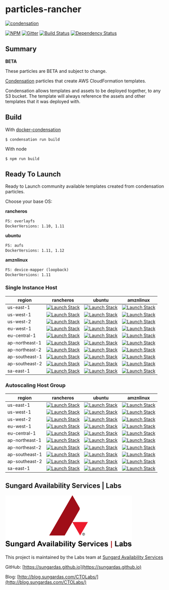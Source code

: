 # particles-rancher

[![condensation][condensation-image]][condensation-url]

[![NPM][npm-image]][npm-url]
[![Gitter][gitter-image]][gitter-url]
[![Build Status][travis-image]][travis-url]
[![Dependency Status][daviddm-image]][daviddm-url]

## Summary

**BETA**

These particles are BETA and subject to change.

[Condensation](https://github.com/SungardAS/condensation) particles that create AWS CloudFormation templates.

Condensation allows templates and assets to be deployed together,
to any S3 bucket.  The template will always reference the assets and other templates that it
was deployed with.


## Build

With [docker-condensation][docker-condensation-url]

    $ condensation run build

With node

    $ npm run build

## Ready To Launch

Ready to Launch community available templates created from condensation particles.

Choose your base OS:

**rancheros**

    FS: overlayfs
    DockerVersions: 1.10, 1.11

**ubuntu**

    FS: aufs
    DockerVersions: 1.11, 1.12

**amznlinux**

    FS: device-mapper (loopback)
    DockerVersions: 1.11


### Single Instance Host

|region|rancheros|ubuntu|amznlinux|
|------|---------|------|---------|
|us-east-1|[![Launch Stack](https://s3.amazonaws.com/cloudformation-examples/cloudformation-launch-stack.png)](https://console.aws.amazon.com/cloudformation/home?region=us-east-1#/stacks/new?stackName=particles-rancher-instance&templateURL=https://s3.amazonaws.com/condensation-particles.us-east-1/particles-rancher/master/particles/cftemplates/host/rancheros/instance.template.json)|[![Launch Stack](https://s3.amazonaws.com/cloudformation-examples/cloudformation-launch-stack.png)](https://console.aws.amazon.com/cloudformation/home?region=us-east-1#/stacks/new?stackName=particles-rancher-instance&templateURL=https://s3.amazonaws.com/condensation-particles.us-east-1/particles-rancher/master/particles/cftemplates/host/ubuntu/instance.template.json)|[![Launch Stack](https://s3.amazonaws.com/cloudformation-examples/cloudformation-launch-stack.png)](https://console.aws.amazon.com/cloudformation/home?region=us-east-1#/stacks/new?stackName=particles-rancher-instance&templateURL=https://s3.amazonaws.com/condensation-particles.us-east-1/particles-rancher/master/particles/cftemplates/host/amznlinux/instance.template.json)|
|us-west-1|[![Launch Stack](https://s3.amazonaws.com/cloudformation-examples/cloudformation-launch-stack.png)](https://console.aws.amazon.com/cloudformation/home?region=us-west-1#/stacks/new?stackName=particles-rancher-instance&templateURL=https://s3.amazonaws.com/condensation-particles.us-west-1/particles-rancher/master/particles/cftemplates/host/rancheros/instance.template.json)|[![Launch Stack](https://s3.amazonaws.com/cloudformation-examples/cloudformation-launch-stack.png)](https://console.aws.amazon.com/cloudformation/home?region=us-west-1#/stacks/new?stackName=particles-rancher-instance&templateURL=https://s3.amazonaws.com/condensation-particles.us-west-1/particles-rancher/master/particles/cftemplates/host/ubuntu/instance.template.json)|[![Launch Stack](https://s3.amazonaws.com/cloudformation-examples/cloudformation-launch-stack.png)](https://console.aws.amazon.com/cloudformation/home?region=us-west-1#/stacks/new?stackName=particles-rancher-instance&templateURL=https://s3.amazonaws.com/condensation-particles.us-west-1/particles-rancher/master/particles/cftemplates/host/amznlinux/instance.template.json)|
|us-west-2|[![Launch Stack](https://s3.amazonaws.com/cloudformation-examples/cloudformation-launch-stack.png)](https://console.aws.amazon.com/cloudformation/home?region=us-west-2#/stacks/new?stackName=particles-rancher-instance&templateURL=https://s3.amazonaws.com/condensation-particles.us-west-2/particles-rancher/master/particles/cftemplates/host/rancheros/instance.template.json)|[![Launch Stack](https://s3.amazonaws.com/cloudformation-examples/cloudformation-launch-stack.png)](https://console.aws.amazon.com/cloudformation/home?region=us-west-2#/stacks/new?stackName=particles-rancher-instance&templateURL=https://s3.amazonaws.com/condensation-particles.us-west-2/particles-rancher/master/particles/cftemplates/host/ubuntu/instance.template.json)|[![Launch Stack](https://s3.amazonaws.com/cloudformation-examples/cloudformation-launch-stack.png)](https://console.aws.amazon.com/cloudformation/home?region=us-west-2#/stacks/new?stackName=particles-rancher-instance&templateURL=https://s3.amazonaws.com/condensation-particles.us-west-2/particles-rancher/master/particles/cftemplates/host/amznlinux/instance.template.json)|
|eu-west-1|[![Launch Stack](https://s3.amazonaws.com/cloudformation-examples/cloudformation-launch-stack.png)](https://console.aws.amazon.com/cloudformation/home?region=eu-west-1#/stacks/new?stackName=particles-rancher-instance&templateURL=https://s3.amazonaws.com/condensation-particles.eu-west-1/particles-rancher/master/particles/cftemplates/host/rancheros/instance.template.json)|[![Launch Stack](https://s3.amazonaws.com/cloudformation-examples/cloudformation-launch-stack.png)](https://console.aws.amazon.com/cloudformation/home?region=eu-west-1#/stacks/new?stackName=particles-rancher-instance&templateURL=https://s3.amazonaws.com/condensation-particles.eu-west-1/particles-rancher/master/particles/cftemplates/host/ubuntu/instance.template.json)|[![Launch Stack](https://s3.amazonaws.com/cloudformation-examples/cloudformation-launch-stack.png)](https://console.aws.amazon.com/cloudformation/home?region=eu-west-1#/stacks/new?stackName=particles-rancher-instance&templateURL=https://s3.amazonaws.com/condensation-particles.eu-west-1/particles-rancher/master/particles/cftemplates/host/amznlinux/instance.template.json)|
|eu-central-1|[![Launch Stack](https://s3.amazonaws.com/cloudformation-examples/cloudformation-launch-stack.png)](https://console.aws.amazon.com/cloudformation/home?region=eu-central-1#/stacks/new?stackName=particles-rancher-instance&templateURL=https://s3.amazonaws.com/condensation-particles.eu-central-1/particles-rancher/master/particles/cftemplates/host/rancheros/instance.template.json)|[![Launch Stack](https://s3.amazonaws.com/cloudformation-examples/cloudformation-launch-stack.png)](https://console.aws.amazon.com/cloudformation/home?region=eu-central-1#/stacks/new?stackName=particles-rancher-instance&templateURL=https://s3.amazonaws.com/condensation-particles.eu-central-1/particles-rancher/master/particles/cftemplates/host/ubuntu/instance.template.json)|[![Launch Stack](https://s3.amazonaws.com/cloudformation-examples/cloudformation-launch-stack.png)](https://console.aws.amazon.com/cloudformation/home?region=eu-central-1#/stacks/new?stackName=particles-rancher-instance&templateURL=https://s3.amazonaws.com/condensation-particles.eu-central-1/particles-rancher/master/particles/cftemplates/host/amznlinux/instance.template.json)|
|ap-northeast-1|[![Launch Stack](https://s3.amazonaws.com/cloudformation-examples/cloudformation-launch-stack.png)](https://console.aws.amazon.com/cloudformation/home?region=ap-northeast-1#/stacks/new?stackName=particles-rancher-instance&templateURL=https://s3.amazonaws.com/condensation-particles.ap-northeast-1/particles-rancher/master/particles/cftemplates/host/rancheros/instance.template.json)|[![Launch Stack](https://s3.amazonaws.com/cloudformation-examples/cloudformation-launch-stack.png)](https://console.aws.amazon.com/cloudformation/home?region=ap-northeast-1#/stacks/new?stackName=particles-rancher-instance&templateURL=https://s3.amazonaws.com/condensation-particles.ap-northeast-1/particles-rancher/master/particles/cftemplates/host/ubuntu/instance.template.json)|[![Launch Stack](https://s3.amazonaws.com/cloudformation-examples/cloudformation-launch-stack.png)](https://console.aws.amazon.com/cloudformation/home?region=ap-northeast-1#/stacks/new?stackName=particles-rancher-instance&templateURL=https://s3.amazonaws.com/condensation-particles.ap-northeast-1/particles-rancher/master/particles/cftemplates/host/amznlinux/instance.template.json)|
|ap-northeast-2|[![Launch Stack](https://s3.amazonaws.com/cloudformation-examples/cloudformation-launch-stack.png)](https://console.aws.amazon.com/cloudformation/home?region=ap-northeast-2#/stacks/new?stackName=particles-rancher-instance&templateURL=https://s3.amazonaws.com/condensation-particles.ap-northeast-2/particles-rancher/master/particles/cftemplates/host/rancheros/instance.template.json)|[![Launch Stack](https://s3.amazonaws.com/cloudformation-examples/cloudformation-launch-stack.png)](https://console.aws.amazon.com/cloudformation/home?region=ap-northeast-2#/stacks/new?stackName=particles-rancher-instance&templateURL=https://s3.amazonaws.com/condensation-particles.ap-northeast-2/particles-rancher/master/particles/cftemplates/host/ubuntu/instance.template.json)|[![Launch Stack](https://s3.amazonaws.com/cloudformation-examples/cloudformation-launch-stack.png)](https://console.aws.amazon.com/cloudformation/home?region=ap-northeast-2#/stacks/new?stackName=particles-rancher-instance&templateURL=https://s3.amazonaws.com/condensation-particles.ap-northeast-2/particles-rancher/master/particles/cftemplates/host/amznlinux/instance.template.json)|
|ap-southeast-1|[![Launch Stack](https://s3.amazonaws.com/cloudformation-examples/cloudformation-launch-stack.png)](https://console.aws.amazon.com/cloudformation/home?region=ap-southeast-1#/stacks/new?stackName=particles-rancher-instance&templateURL=https://s3.amazonaws.com/condensation-particles.ap-southeast-1/particles-rancher/master/particles/cftemplates/host/rancheros/instance.template.json)|[![Launch Stack](https://s3.amazonaws.com/cloudformation-examples/cloudformation-launch-stack.png)](https://console.aws.amazon.com/cloudformation/home?region=ap-southeast-1#/stacks/new?stackName=particles-rancher-instance&templateURL=https://s3.amazonaws.com/condensation-particles.ap-southeast-1/particles-rancher/master/particles/cftemplates/host/ubuntu/instance.template.json)|[![Launch Stack](https://s3.amazonaws.com/cloudformation-examples/cloudformation-launch-stack.png)](https://console.aws.amazon.com/cloudformation/home?region=ap-southeast-1#/stacks/new?stackName=particles-rancher-instance&templateURL=https://s3.amazonaws.com/condensation-particles.ap-southeast-1/particles-rancher/master/particles/cftemplates/host/amznlinux/instance.template.json)|
|ap-southeast-2|[![Launch Stack](https://s3.amazonaws.com/cloudformation-examples/cloudformation-launch-stack.png)](https://console.aws.amazon.com/cloudformation/home?region=ap-southeast-2#/stacks/new?stackName=particles-rancher-instance&templateURL=https://s3.amazonaws.com/condensation-particles.ap-southeast-2/particles-rancher/master/particles/cftemplates/host/rancheros/instance.template.json)|[![Launch Stack](https://s3.amazonaws.com/cloudformation-examples/cloudformation-launch-stack.png)](https://console.aws.amazon.com/cloudformation/home?region=ap-southeast-2#/stacks/new?stackName=particles-rancher-instance&templateURL=https://s3.amazonaws.com/condensation-particles.ap-southeast-2/particles-rancher/master/particles/cftemplates/host/ubuntu/instance.template.json)|[![Launch Stack](https://s3.amazonaws.com/cloudformation-examples/cloudformation-launch-stack.png)](https://console.aws.amazon.com/cloudformation/home?region=ap-southeast-2#/stacks/new?stackName=particles-rancher-instance&templateURL=https://s3.amazonaws.com/condensation-particles.ap-southeast-2/particles-rancher/master/particles/cftemplates/host/amznlinux/instance.template.json)|
|sa-east-1|[![Launch Stack](https://s3.amazonaws.com/cloudformation-examples/cloudformation-launch-stack.png)](https://console.aws.amazon.com/cloudformation/home?region=sa-east-1#/stacks/new?stackName=particles-rancher-instance&templateURL=https://s3.amazonaws.com/condensation-particles.sa-east-1/particles-rancher/master/particles/cftemplates/host/rancheros/instance.template.json)|[![Launch Stack](https://s3.amazonaws.com/cloudformation-examples/cloudformation-launch-stack.png)](https://console.aws.amazon.com/cloudformation/home?region=sa-east-1#/stacks/new?stackName=particles-rancher-instance&templateURL=https://s3.amazonaws.com/condensation-particles.sa-east-1/particles-rancher/master/particles/cftemplates/host/ubuntu/instance.template.json)|[![Launch Stack](https://s3.amazonaws.com/cloudformation-examples/cloudformation-launch-stack.png)](https://console.aws.amazon.com/cloudformation/home?region=sa-east-1#/stacks/new?stackName=particles-rancher-instance&templateURL=https://s3.amazonaws.com/condensation-particles.sa-east-1/particles-rancher/master/particles/cftemplates/host/amznlinux/instance.template.json)|


### Autoscaling Host Group

|region|rancheros|ubuntu|amznlinux|
|------|---------|------|---------|
|us-east-1|[![Launch Stack](https://s3.amazonaws.com/cloudformation-examples/cloudformation-launch-stack.png)](https://console.aws.amazon.com/cloudformation/home?region=us-east-1#/stacks/new?stackName=particles-rancher-group&templateURL=https://s3.amazonaws.com/condensation-particles.us-east-1/particles-rancher/master/particles/cftemplates/host/rancheros/scaling_group.template.json)|[![Launch Stack](https://s3.amazonaws.com/cloudformation-examples/cloudformation-launch-stack.png)](https://console.aws.amazon.com/cloudformation/home?region=us-east-1#/stacks/new?stackName=particles-rancher-group&templateURL=https://s3.amazonaws.com/condensation-particles.us-east-1/particles-rancher/master/particles/cftemplates/host/ubuntu/scaling_group.template.json)|[![Launch Stack](https://s3.amazonaws.com/cloudformation-examples/cloudformation-launch-stack.png)](https://console.aws.amazon.com/cloudformation/home?region=us-east-1#/stacks/new?stackName=particles-rancher-group&templateURL=https://s3.amazonaws.com/condensation-particles.us-east-1/particles-rancher/master/particles/cftemplates/host/amznlinux/scaling_group.template.json)|
|us-west-1|[![Launch Stack](https://s3.amazonaws.com/cloudformation-examples/cloudformation-launch-stack.png)](https://console.aws.amazon.com/cloudformation/home?region=us-west-1#/stacks/new?stackName=particles-rancher-group&templateURL=https://s3.amazonaws.com/condensation-particles.us-west-1/particles-rancher/master/particles/cftemplates/host/rancheros/scaling_group.template.json)|[![Launch Stack](https://s3.amazonaws.com/cloudformation-examples/cloudformation-launch-stack.png)](https://console.aws.amazon.com/cloudformation/home?region=us-west-1#/stacks/new?stackName=particles-rancher-group&templateURL=https://s3.amazonaws.com/condensation-particles.us-west-1/particles-rancher/master/particles/cftemplates/host/ubuntu/scaling_group.template.json)|[![Launch Stack](https://s3.amazonaws.com/cloudformation-examples/cloudformation-launch-stack.png)](https://console.aws.amazon.com/cloudformation/home?region=us-west-1#/stacks/new?stackName=particles-rancher-group&templateURL=https://s3.amazonaws.com/condensation-particles.us-west-1/particles-rancher/master/particles/cftemplates/host/amznlinux/scaling_group.template.json)|
|us-west-2|[![Launch Stack](https://s3.amazonaws.com/cloudformation-examples/cloudformation-launch-stack.png)](https://console.aws.amazon.com/cloudformation/home?region=us-west-2#/stacks/new?stackName=particles-rancher-group&templateURL=https://s3.amazonaws.com/condensation-particles.us-west-2/particles-rancher/master/particles/cftemplates/host/rancheros/scaling_group.template.json)|[![Launch Stack](https://s3.amazonaws.com/cloudformation-examples/cloudformation-launch-stack.png)](https://console.aws.amazon.com/cloudformation/home?region=us-west-2#/stacks/new?stackName=particles-rancher-group&templateURL=https://s3.amazonaws.com/condensation-particles.us-west-2/particles-rancher/master/particles/cftemplates/host/ubuntu/scaling_group.template.json)|[![Launch Stack](https://s3.amazonaws.com/cloudformation-examples/cloudformation-launch-stack.png)](https://console.aws.amazon.com/cloudformation/home?region=us-west-2#/stacks/new?stackName=particles-rancher-group&templateURL=https://s3.amazonaws.com/condensation-particles.us-west-2/particles-rancher/master/particles/cftemplates/host/amznlinux/scaling_group.template.json)|
|eu-west-1|[![Launch Stack](https://s3.amazonaws.com/cloudformation-examples/cloudformation-launch-stack.png)](https://console.aws.amazon.com/cloudformation/home?region=eu-west-1#/stacks/new?stackName=particles-rancher-group&templateURL=https://s3.amazonaws.com/condensation-particles.eu-west-1/particles-rancher/master/particles/cftemplates/host/rancheros/scaling_group.template.json)|[![Launch Stack](https://s3.amazonaws.com/cloudformation-examples/cloudformation-launch-stack.png)](https://console.aws.amazon.com/cloudformation/home?region=eu-west-1#/stacks/new?stackName=particles-rancher-group&templateURL=https://s3.amazonaws.com/condensation-particles.eu-west-1/particles-rancher/master/particles/cftemplates/host/ubuntu/scaling_group.template.json)|[![Launch Stack](https://s3.amazonaws.com/cloudformation-examples/cloudformation-launch-stack.png)](https://console.aws.amazon.com/cloudformation/home?region=eu-west-1#/stacks/new?stackName=particles-rancher-group&templateURL=https://s3.amazonaws.com/condensation-particles.eu-west-1/particles-rancher/master/particles/cftemplates/host/amznlinux/scaling_group.template.json)|
|eu-central-1|[![Launch Stack](https://s3.amazonaws.com/cloudformation-examples/cloudformation-launch-stack.png)](https://console.aws.amazon.com/cloudformation/home?region=eu-central-1#/stacks/new?stackName=particles-rancher-group&templateURL=https://s3.amazonaws.com/condensation-particles.eu-central-1/particles-rancher/master/particles/cftemplates/host/rancheros/scaling_group.template.json)|[![Launch Stack](https://s3.amazonaws.com/cloudformation-examples/cloudformation-launch-stack.png)](https://console.aws.amazon.com/cloudformation/home?region=eu-central-1#/stacks/new?stackName=particles-rancher-group&templateURL=https://s3.amazonaws.com/condensation-particles.eu-central-1/particles-rancher/master/particles/cftemplates/host/ubuntu/scaling_group.template.json)|[![Launch Stack](https://s3.amazonaws.com/cloudformation-examples/cloudformation-launch-stack.png)](https://console.aws.amazon.com/cloudformation/home?region=eu-central-1#/stacks/new?stackName=particles-rancher-group&templateURL=https://s3.amazonaws.com/condensation-particles.eu-central-1/particles-rancher/master/particles/cftemplates/host/amznlinux/scaling_group.template.json)|
|ap-northeast-1|[![Launch Stack](https://s3.amazonaws.com/cloudformation-examples/cloudformation-launch-stack.png)](https://console.aws.amazon.com/cloudformation/home?region=ap-northeast-1#/stacks/new?stackName=particles-rancher-group&templateURL=https://s3.amazonaws.com/condensation-particles.ap-northeast-1/particles-rancher/master/particles/cftemplates/host/rancheros/scaling_group.template.json)|[![Launch Stack](https://s3.amazonaws.com/cloudformation-examples/cloudformation-launch-stack.png)](https://console.aws.amazon.com/cloudformation/home?region=ap-northeast-1#/stacks/new?stackName=particles-rancher-group&templateURL=https://s3.amazonaws.com/condensation-particles.ap-northeast-1/particles-rancher/master/particles/cftemplates/host/ubuntu/scaling_group.template.json)|[![Launch Stack](https://s3.amazonaws.com/cloudformation-examples/cloudformation-launch-stack.png)](https://console.aws.amazon.com/cloudformation/home?region=ap-northeast-1#/stacks/new?stackName=particles-rancher-group&templateURL=https://s3.amazonaws.com/condensation-particles.ap-northeast-1/particles-rancher/master/particles/cftemplates/host/amznlinux/scaling_group.template.json)|
|ap-northeast-2|[![Launch Stack](https://s3.amazonaws.com/cloudformation-examples/cloudformation-launch-stack.png)](https://console.aws.amazon.com/cloudformation/home?region=ap-northeast-2#/stacks/new?stackName=particles-rancher-group&templateURL=https://s3.amazonaws.com/condensation-particles.ap-northeast-2/particles-rancher/master/particles/cftemplates/host/rancheros/scaling_group.template.json)|[![Launch Stack](https://s3.amazonaws.com/cloudformation-examples/cloudformation-launch-stack.png)](https://console.aws.amazon.com/cloudformation/home?region=ap-northeast-2#/stacks/new?stackName=particles-rancher-group&templateURL=https://s3.amazonaws.com/condensation-particles.ap-northeast-2/particles-rancher/master/particles/cftemplates/host/ubuntu/scaling_group.template.json)|[![Launch Stack](https://s3.amazonaws.com/cloudformation-examples/cloudformation-launch-stack.png)](https://console.aws.amazon.com/cloudformation/home?region=ap-northeast-2#/stacks/new?stackName=particles-rancher-group&templateURL=https://s3.amazonaws.com/condensation-particles.ap-northeast-2/particles-rancher/master/particles/cftemplates/host/amznlinux/scaling_group.template.json)|
|ap-southeast-1|[![Launch Stack](https://s3.amazonaws.com/cloudformation-examples/cloudformation-launch-stack.png)](https://console.aws.amazon.com/cloudformation/home?region=ap-southeast-1#/stacks/new?stackName=particles-rancher-group&templateURL=https://s3.amazonaws.com/condensation-particles.ap-southeast-1/particles-rancher/master/particles/cftemplates/host/rancheros/scaling_group.template.json)|[![Launch Stack](https://s3.amazonaws.com/cloudformation-examples/cloudformation-launch-stack.png)](https://console.aws.amazon.com/cloudformation/home?region=ap-southeast-1#/stacks/new?stackName=particles-rancher-group&templateURL=https://s3.amazonaws.com/condensation-particles.ap-southeast-1/particles-rancher/master/particles/cftemplates/host/ubuntu/scaling_group.template.json)|[![Launch Stack](https://s3.amazonaws.com/cloudformation-examples/cloudformation-launch-stack.png)](https://console.aws.amazon.com/cloudformation/home?region=ap-southeast-1#/stacks/new?stackName=particles-rancher-group&templateURL=https://s3.amazonaws.com/condensation-particles.ap-southeast-1/particles-rancher/master/particles/cftemplates/host/amznlinux/scaling_group.template.json)|
|ap-southeast-2|[![Launch Stack](https://s3.amazonaws.com/cloudformation-examples/cloudformation-launch-stack.png)](https://console.aws.amazon.com/cloudformation/home?region=ap-southeast-2#/stacks/new?stackName=particles-rancher-group&templateURL=https://s3.amazonaws.com/condensation-particles.ap-southeast-2/particles-rancher/master/particles/cftemplates/host/rancheros/scaling_group.template.json)|[![Launch Stack](https://s3.amazonaws.com/cloudformation-examples/cloudformation-launch-stack.png)](https://console.aws.amazon.com/cloudformation/home?region=ap-southeast-2#/stacks/new?stackName=particles-rancher-group&templateURL=https://s3.amazonaws.com/condensation-particles.ap-southeast-2/particles-rancher/master/particles/cftemplates/host/ubuntu/scaling_group.template.json)|[![Launch Stack](https://s3.amazonaws.com/cloudformation-examples/cloudformation-launch-stack.png)](https://console.aws.amazon.com/cloudformation/home?region=ap-southeast-2#/stacks/new?stackName=particles-rancher-group&templateURL=https://s3.amazonaws.com/condensation-particles.ap-southeast-2/particles-rancher/master/particles/cftemplates/host/amznlinux/scaling_group.template.json)|
|sa-east-1|[![Launch Stack](https://s3.amazonaws.com/cloudformation-examples/cloudformation-launch-stack.png)](https://console.aws.amazon.com/cloudformation/home?region=sa-east-1#/stacks/new?stackName=particles-rancher-group&templateURL=https://s3.amazonaws.com/condensation-particles.sa-east-1/particles-rancher/master/particles/cftemplates/host/rancheros/scaling_group.template.json)|[![Launch Stack](https://s3.amazonaws.com/cloudformation-examples/cloudformation-launch-stack.png)](https://console.aws.amazon.com/cloudformation/home?region=sa-east-1#/stacks/new?stackName=particles-rancher-group&templateURL=https://s3.amazonaws.com/condensation-particles.sa-east-1/particles-rancher/master/particles/cftemplates/host/ubuntu/scaling_group.template.json)|[![Launch Stack](https://s3.amazonaws.com/cloudformation-examples/cloudformation-launch-stack.png)](https://console.aws.amazon.com/cloudformation/home?region=sa-east-1#/stacks/new?stackName=particles-rancher-group&templateURL=https://s3.amazonaws.com/condensation-particles.sa-east-1/particles-rancher/master/particles/cftemplates/host/amznlinux/scaling_group.template.json)|


## Sungard Availability Services | Labs
[![Sungard Availability Services | Labs][labs-image]][labs-github-url]

This project is maintained by the Labs team at [Sungard Availability
Services](http://sungardas.com)

GitHub: [https://sungardas.github.io](https://sungardas.github.io)

Blog:
[http://blog.sungardas.com/CTOLabs/](http://blog.sungardas.com/CTOLabs/)

[labs-github-url]: https://sungardas.github.io
[labs-image]: https://raw.githubusercontent.com/SungardAS/repo-assets/master/images/logos/sungardas-labs-logo-small.png
[condensation-image]: https://raw.githubusercontent.com/SungardAS/condensation/master/docs/images/condensation_logo.png
[condensation-url]: https://github.com/SungardAS/condensation
[docker-condensation-url]: https://github.com/SungardAS/docker-condensation
[npm-image]: https://badge.fury.io/js/particles-rancher.svg
[npm-url]: https://npmjs.org/package/particles-rancher
[gitter-image]: https://badges.gitter.im/Join%20Chat.svg
[gitter-url]: https://gitter.im/SungardAS/condensation?utm_source=badge&utm_medium=badge&utm_campaign=pr-badge
[travis-image]: https://travis-ci.org/SungardAS/particles-rancher.svg?branch=master
[travis-url]: https://travis-ci.org/SungardAS/particles-rancher
[daviddm-image]: https://david-dm.org/SungardAS/particles-rancher.svg?theme=shields.io
[daviddm-url]: https://david-dm.org/SungardAS/particles-rancher
